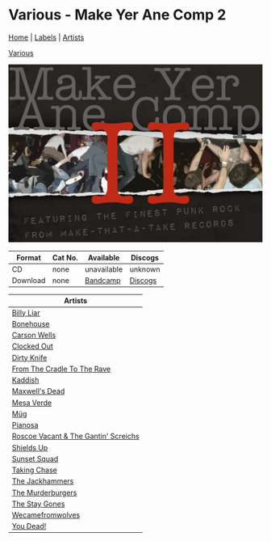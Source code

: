 # Various - Make Yer Ane Comp 2

[Home](../index.md) | [Labels](../labels.md) | [Artists](../artists.md)

[Various](../artists/various.md)

![Cover image for Various - Make Yer Ane Comp 2](images/various-make-yer-ane-comp-2.jpg)

| Format | Cat No. | Available | Discogs
|---|---|---|---|
| CD | none | unavailable | unknown |
| Download | none | [Bandcamp](https://makethatatakerecords.bandcamp.com/album/make-yer-ane-comp-ii) | [Discogs](https://www.discogs.com/release/15192591-Various-Make-Yer-Ane-Comp-II) |

| Artists |
|---|
| [Billy Liar](../artists/billy-liar.md) |
| [Bonehouse](../artists/bonehouse.md) |
| [Carson Wells](../artists/carson-wells.md) |
| [Clocked Out](../artists/clocked-out.md) |
| [Dirty Knife](../artists/dirty-knife.md) |
| [From The Cradle To The Rave](../artists/from-the-cradle-to-the-rave.md) |
| [Kaddish](../artists/kaddish.md) |
| [Maxwell's Dead](../artists/maxwells-dead.md) |
| [Mesa Verde](../artists/mesa-verde.md) |
| [Müg](../artists/müg.md) |
| [Pianosa](../artists/pianosa.md) |
| [Roscoe Vacant & The Gantin' Screichs](../artists/roscoe-vacant-and-the-gantin-screichs.md) |
| [Shields Up](../artists/shields-up.md) |
| [Sunset Squad](../artists/sunset-squad.md) |
| [Taking Chase](../artists/taking-chase.md) |
| [The Jackhammers](../artists/the-jackhammers.md) |
| [The Murderburgers](../artists/the-murderburgers.md) |
| [The Stay Gones](../artists/The-stay-gones.md) |
| [Wecamefromwolves](../artists/wecamefromwolves.md) |
| [You Dead!](../artists/you-dead.md) |
